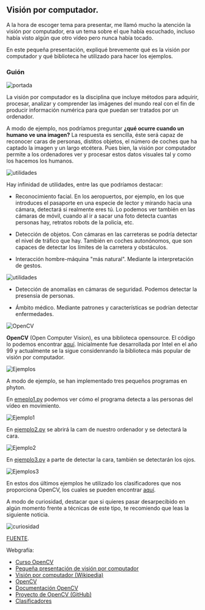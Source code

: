 ## Visión por computador.

A la hora de escoger tema para presentar, me llamó mucho la atención la visión por computador, era un tema sobre el que había escuchado, incluso había visto algún que otro vídeo pero nunca había tocado.

En este pequeña presentación, expliqué brevemente qué es la visión por computador y qué biblioteca he utilizado para hacer los ejemplos.

### Guión

![portada](https://github.com/sergiovp/PDIH/blob/master/Exposici%C3%B3n/images/P1.png)

La visión por computador es la disciplina que incluye métodos para adquirir, procesar, analizar y comprender las imágenes del mundo real con el fin de producir información numérica para que puedan ser tratados por un ordenador.

A modo de ejemplo, nos podríamos preguntar **¿qué ocurre cuando un humano ve una imagen?**
La respuesta es sencilla, éste será capaz de reconocer caras de personas, distitos objetos, el número de coches que ha captado la imagen y un largo etcétera. Pues bien, la visión por computador permite a los ordenadores ver y procesar estos datos visuales tal y como los hacemos los humanos.

![utilidades](https://github.com/sergiovp/PDIH/blob/master/Exposici%C3%B3n/images/P2.png)

Hay infinidad de utilidades, entre las que podríamos destacar:

+ Reconocimiento facial. En los aeropuertos, por ejemplo, en los que introduces el pasaporte en una especie de lector y mirando hacia una cámara, detectará si realmente eres tú. Lo podemos ver también en las cámaras de móvil, cuando al ir a sacar una foto detecta cuantas personas hay, retratos robots de la policia, etc.

+ Detección de objetos. Con cámaras en las carreteras se podría detectar el nivel de tráfico que hay. También en coches autonónomos, que son capaces de detectar los límites de la carretera y obstáculos.

+ Interacción hombre-máquina "más natural". Mediante la interpretación de gestos.

![utilidades](https://github.com/sergiovp/PDIH/blob/master/Exposici%C3%B3n/images/P3.png)

+ Detección de anomalías en cámaras de seguridad. Podemos detectar la presensia de personas.

+ Ámbito médico. Mediante patrones y características se podrían detectar enfermedades.

![OpenCV](https://github.com/sergiovp/PDIH/blob/master/Exposici%C3%B3n/images/P4.png)

**OpenCV** (Open Computer Vision), es una biblioteca opensource. El código lo podemos encontrar [aquí](https://github.com/opencv/opencv). Inicialmente fue desarrollada por Intel en el año 99 y actualmente se la sigue considenrando la biblioteca más popular de visión por computador.

![Ejemplos](https://github.com/sergiovp/PDIH/blob/master/Exposici%C3%B3n/images/P5.png)

A modo de ejemplo, se han implementado tres pequeños programas en phyton.

En [emeplo1.py](https://github.com/sergiovp/PDIH/blob/master/Exposici%C3%B3n/sources/ejemplo1.py) podemos ver cómo el programa detecta a las personas del vídeo en movimiento.

![Ejemplo1](https://github.com/sergiovp/PDIH/blob/master/Exposici%C3%B3n/images/gente1.png)

En [ejemplo2.py](https://github.com/sergiovp/PDIH/blob/master/Exposici%C3%B3n/sources/ejemplo2.py) se abrirá la cam de nuestro ordenador y se detectará la cara.

![Ejemplo2](https://github.com/sergiovp/PDIH/blob/master/Exposici%C3%B3n/images/yo1.png)

En [ejemplo3.py](https://github.com/sergiovp/PDIH/blob/master/Exposici%C3%B3n/sources/ejemplo3.py) a parte de detectar la cara, también se detectarán los ojos.

![Ejemplos3](https://github.com/sergiovp/PDIH/blob/master/Exposici%C3%B3n/images/yo2.png)

En estos dos últimos ejemplos he utilizado los clasificadores que nos proporciona OpenCV, los cuales se pueden encontrar [aquí](https://github.com/opencv/opencv/tree/master/data).

A modo de curiosidad, destacar que si quieres pasar desarpecibido en algún momento frente a técnicas de este tipo, te recomiendo que leas la siguiente noticia.

![curiosidad](https://github.com/sergiovp/PDIH/blob/master/Exposici%C3%B3n/images/p6.png)

[FUENTE](https://www.microsiervos.com/archivo/ia/futuro-jerseys-sistema-antagonista-reconocimiento-objetos.html).

Webgrafía:

+ [Curso OpenCV](https://www.youtube.com/playlist?list=PLS1QulWo1RIa7D1O6skqDQ-JZ1GGHKK-K)
+ [Pequeña presentación de visión por computador](http://www.ehu.eus/ccwintco/uploads/d/d4/PresentacionMundoVirtual.pdf)
+ [Visión por computador (Wikipedia)](https://www.google.es/url?sa=t&rct=j&q=&esrc=s&source=web&cd=8&cad=rja&uact=8&ved=2ahUKEwib96jL-sLpAhUnDWMBHUMXAaYQFjAHegQIEBAF&url=https%3A%2F%2Fes.wikipedia.org%2Fwiki%2FVisi%25C3%25B3n_artificial&usg=AOvVaw3h7AN6yrFwNY8Q2k32ujaF)
+ [OpenCV](https://opencv.org/)
+ [Documentación OpenCV](https://docs.opencv.org/)
+ [Proyecto de OpenCV (GitHub)](https://github.com/opencv/opencv)
+ [Clasificadores](https://github.com/opencv/opencv/tree/master/data)
